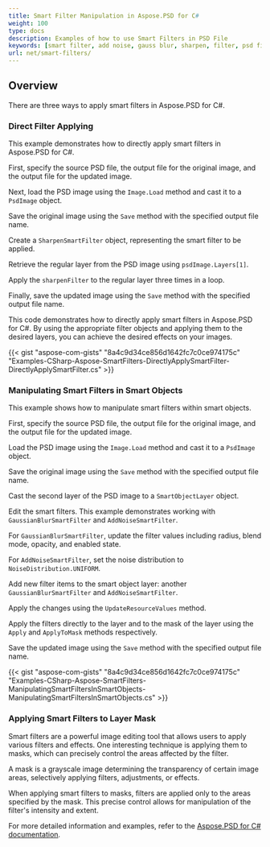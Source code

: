 ```yaml
---
title: Smart Filter Manipulation in Aspose.PSD for С#
weight: 100
type: docs
description: Examples of how to use Smart Filters in PSD File
keywords: [smart filter, add noise, gauss blur, sharpen, filter, psd filter, psd api, C#, csharp, code sample]
url: net/smart-filters/
---
```


## Overview

There are three ways to apply smart filters in Aspose.PSD for C#.

### Direct Filter Applying

This example demonstrates how to directly apply smart filters in Aspose.PSD for C#.

First, specify the source PSD file, the output file for the original image, and the output file for the updated image.

Next, load the PSD image using the `Image.Load` method and cast it to a `PsdImage` object.

Save the original image using the `Save` method with the specified output file name.

Create a `SharpenSmartFilter` object, representing the smart filter to be applied.

Retrieve the regular layer from the PSD image using `psdImage.Layers[1]`.

Apply the `sharpenFilter` to the regular layer three times in a loop.

Finally, save the updated image using the `Save` method with the specified output file name.

This code demonstrates how to directly apply smart filters in Aspose.PSD for C#. By using the appropriate filter objects and applying them to the desired layers, you can achieve the desired effects on your images.

{{< gist "aspose-com-gists" "8a4c9d34ce856d1642fc7c0ce974175c" "Examples-CSharp-Aspose-SmartFilters-DirectlyApplySmartFilter-DirectlyApplySmartFilter.cs" >}}

### Manipulating Smart Filters in Smart Objects

This example shows how to manipulate smart filters within smart objects.

First, specify the source PSD file, the output file for the original image, and the output file for the updated image.

Load the PSD image using the `Image.Load` method and cast it to a `PsdImage` object.

Save the original image using the `Save` method with the specified output file name.

Cast the second layer of the PSD image to a `SmartObjectLayer` object.

Edit the smart filters. This example demonstrates working with `GaussianBlurSmartFilter` and `AddNoiseSmartFilter`.

For `GaussianBlurSmartFilter`, update the filter values including radius, blend mode, opacity, and enabled state.

For `AddNoiseSmartFilter`, set the noise distribution to `NoiseDistribution.UNIFORM`.

Add new filter items to the smart object layer: another `GaussianBlurSmartFilter` and `AddNoiseSmartFilter`.

Apply the changes using the `UpdateResourceValues` method.

Apply the filters directly to the layer and to the mask of the layer using the `Apply` and `ApplyToMask` methods respectively.

Save the updated image using the `Save` method with the specified output file name.

{{< gist "aspose-com-gists" "8a4c9d34ce856d1642fc7c0ce974175c" "Examples-CSharp-Aspose-SmartFilters-ManipulatingSmartFiltersInSmartObjects-ManipulatingSmartFiltersInSmartObjects.cs" >}}

### Applying Smart Filters to Layer Mask

Smart filters are a powerful image editing tool that allows users to apply various filters and effects. One interesting technique is applying them to masks, which can precisely control the areas affected by the filter.

A mask is a grayscale image determining the transparency of certain image areas, selectively applying filters, adjustments, or effects.

When applying smart filters to masks, filters are applied only to the areas specified by the mask. This precise control allows for manipulation of the filter's intensity and extent.

For more detailed information and examples, refer to the [Aspose.PSD for C# documentation](https://docs.aspose.com/psd/net/).
